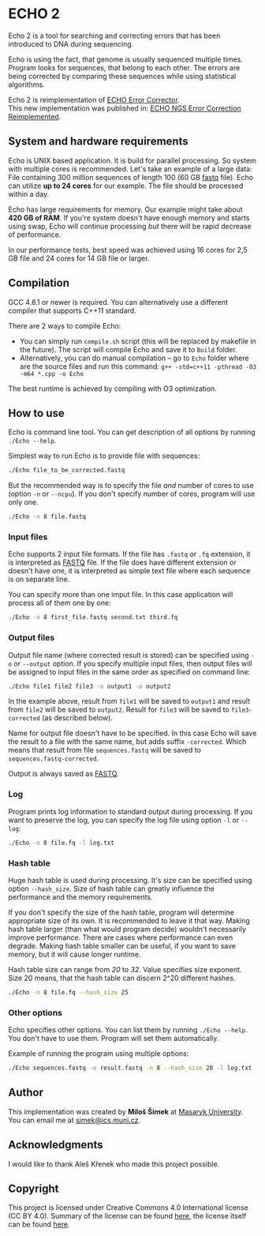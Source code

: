 
# ECHO 2
Echo 2 is a tool for searching and correcting errors that has been introduced
to DNA during sequencing.

Echo is using the fact, that genome is usually sequenced multiple times.
Program looks for sequences, that belong to each other. The errors are being
corrected by comparing these sequences while using statistical algorithms.

Echo 2 is reimplementation of [ECHO Error Corrector][orig echo].  
This new implementation was published in:
[ECHO NGS Error Correction Reimplemented][new echo].

[orig echo]: https://www.ncbi.nlm.nih.gov/pubmed/21482625
[new echo]: http://www.memics.cz/2015/download/memics15-proceedings.pdf#page=68

## System and hardware requirements
Echo is UNIX based application. It is build for parallel processing.
So system with multiple cores is recommended. Let's take an example
of a large data: File containing 300 million sequences of length 100
(60 GB [fastq] file).
Echo can utilize **up to 24 cores** for our example. The file should
be processed within a day.

Echo has large requirements for memory. Our example might take about
**420 GB of RAM**. If you're system doesn't have enough memory and
starts using swap, Echo will continue processing *but* there will be
rapid decrease of performance.

In our performance tests, best speed was achieved using 16 cores
for 2,5 GB file and 24 cores for 14 GB file or larger.

## Compilation
GCC 4.8.1 or newer is required. You can alternatively use a different
compiler that supports C++11 standard.

There are 2 ways to compile Echo:
- You can simply run `compile.sh` script (this will be replaced by
  makefile in the future). The script will compile Echo and
  save it to `Build` folder.
- Alternatively, you can do manual compilation – go to `Echo` folder
  where are the source files and run this command:
  `g++ -std=c++11 -pthread -O3 -m64 *.cpp -o Echo`

The best runtime is achieved by compiling with O3 optimization.

## How to use
Echo is command line tool. You can get description
of all options by running `./Echo --help`.

Simplest way to run Echo is to provide file with sequences:

``` bash
./Echo file_to_be_corrected.fastq
```

But the recommended way is to specify the file *and* number of cores to use
(option `-n` or `--ncpu`). If you don't specify number of cores,
program will use only one.

``` bash
./Echo -n 8 file.fastq
```

### Input files
Echo supports 2 input file formats. If the file has `.fastq` or `.fq`
extension, it is interpreted as [FASTQ] file. If the file does have
different extension or doesn't have one, it is interpreted as simple
text file where each sequence is on separate line.

[FASTQ]: https://en.wikipedia.org/wiki/FASTQ_format

You can specify more than one imput file. In this case application
will process all of them one by one:

``` bash
./Echo -n 8 first_file.fastq second.txt third.fq
```

### Output files
Output file name (where corrected result is stored) can be specified
using `-o` or `--output` option. If you specify multiple input files,
then output files will be assigned to input files in the same order as
specified on command line:

``` bash
./Echo file1 file2 file3 -o output1 -o output2
```

In the example above, result from `file1` will be saved to `output1` and
result from `file2` will be saved to `output2`. Result for `file3`
will be saved to `file3-corrected` (as described below).

Name for output file doesn't have to be specified. In this case
Echo will save the result to a file with the same name, but adds
suffix `-corrected`. Which means that result from file
`sequences.fastq` will be saved to `sequences.fastq-corrected`.

Output is always saved as [FASTQ].

### Log
Program prints log information to standard output during processing.
If you want to preserve the log, you can specify the log file using
option `-l` or `--log`:

``` bash
./Echo -n 8 file.fq -l log.txt
```

### Hash table
Huge hash table is used during processing. It's size can be specified
using option `--hash_size`. Size of hash table can greatly influence
the performance and the memory requirements.

If you don't specify the size of the hash table, program will determine
appropriate size of its own. It is recommended to leave it that way.
Making hash table larger (than what would program decide) wouldn't
necessarily improve performance. There are cases where performance
can even degrade. Making hash table smaller can be useful, if you want
to save memory, but it will cause longer runtime.

Hash table size can range from *20* to *32*. Value specifies
size exponent. Size 20 means, that the hash table can discern 2^20
different hashes.

``` bash
./Echo -n 8 file.fq --hash_size 25
```

### Other options
Echo specifies other options. You can list them by running
`./Echo --help`. You don't have to use them. Program will set
them automatically.

Example of running the program using multiple options:
``` bash
./Echo sequences.fastq -o result.fastq -n 8 --hash_size 28 -l log.txt --kmer 20
```

## Author
This implementation was created by **Miloš Šimek** at
[Masaryk University](https://www.muni.cz/en).  
You can email me at <simek@ics.muni.cz>.

## Acknowledgments
I would like to thank Aleš Křenek who made this project possible.

## Copyright
This project is licensed under Creative Commons 4.0 International
license (CC BY 4.0). Summary of the license can be found
[here][lshort], the license itself can be found [here][llong].

[lshort]: https://creativecommons.org/licenses/by/4.0/
[llong]:  https://creativecommons.org/licenses/by/4.0/legalcode
